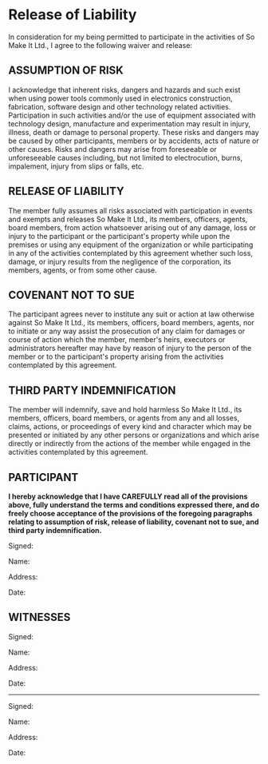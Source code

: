 Release of Liability
====================

In consideration for my being permitted to participate in the activities
of So Make It Ltd., I agree to the following waiver and release:

ASSUMPTION OF RISK
------------------

I acknowledge that inherent risks, dangers and
hazards and such exist when using power tools commonly used in
electronics construction, fabrication, software design and other
technology related activities. Participation in such activities and/or
the use of equipment associated with technology design, manufacture and
experimentation may result in injury, illness, death or damage to
personal property. These risks and dangers may be caused by other
participants, members or by accidents, acts of nature or other causes.
Risks and dangers may arise from foreseeable or unforeseeable causes
including, but not limited to electrocution, burns, impalement, injury
from slips or falls, etc.

RELEASE OF LIABILITY
--------------------

The member fully assumes all risks associated with
participation in events and exempts and releases So Make It Ltd., its members,
officers, agents, board members, from action whatsoever arising out of
any damage, loss or injury to the participant or the participant's
property while upon the premises or using any equipment of the
organization or while participating in any of the activities
contemplated by this agreement whether such loss, damage, or injury
results from the negligence of the corporation, its members, agents, or
from some other cause.

COVENANT NOT TO SUE
-------------------

The participant agrees never to institute any suit
or action at law otherwise against So Make It Ltd., its members, officers, board
members, agents, nor to initiate or any way assist the prosecution of
any claim for damages or course of action which the member, member's
heirs, executors or administrators hereafter may have by reason of
injury to the person of the member or to the participant's property
arising from the activities contemplated by this agreement.

THIRD PARTY INDEMNIFICATION
---------------------------

The member will indemnify, save and hold
harmless So Make It Ltd., its members, officers, board members, or agents from any
and all losses, claims, actions, or proceedings of every kind and
character which may be presented or initiated by any other persons or
organizations and which arise directly or indirectly from the actions of
the member while engaged in the activities contemplated by this
agreement.

PARTICIPANT
-----------

**I hereby acknowledge that I have CAREFULLY read all of the provisions
above, fully understand the terms and conditions expressed there, and do
freely choose acceptance of the provisions of the foregoing paragraphs
relating to assumption of risk, release of liability, covenant not to
sue, and third party indemnification.**


Signed:

Name:

Address:

Date:

WITNESSES
---------



Signed:

Name:

Address:

Date:

---


Signed:

Name:

Address:

Date:
